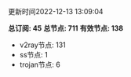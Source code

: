 更新时间2022-12-13 13:09:04

**总订阅: 45**
**总节点: 711**
**有效节点: 138**
- v2ray节点: 131
- ss节点: 1
- trojan节点: 6
